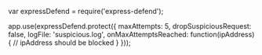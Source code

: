 var expressDefend = require('express-defend');

app.use(expressDefend.protect({ 
    maxAttempts: 5, 
    dropSuspiciousRequest: false, 
    logFile: 'suspicious.log', 
    onMaxAttemptsReached: function(ipAddress){
        // ipAddress should be blocked
    } 
}));